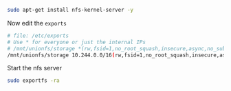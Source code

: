 ```bash
sudo apt-get install nfs-kernel-server -y
```

Now edit the `exports`

```bash
# file: /etc/exports
# Use * for everyone or just the internal IPs
# /mnt/unionfs/storage *(rw,fsid=1,no_root_squash,insecure,async,no_subtree_check,anonuid=1000,anongid=1000)
/mnt/unionfs/storage 10.244.0.0/16(rw,fsid=1,no_root_squash,insecure,async,no_subtree_check,anonuid=1000,anongid=1000)
```

Start the nfs server

```bash
sudo exportfs -ra
```